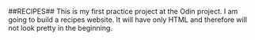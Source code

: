 ##RECIPES##
This is my first practice project at the Odin project.
I am going to build a recipes website. It will have only HTML and therefore will not look pretty in the beginning.